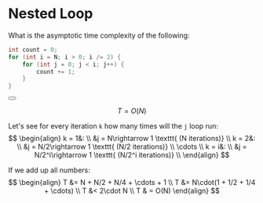 # Nested Loop

What is the asymptotic time complexity of the following:

```C++
int count = 0;
for (int i = N; i > 0; i /= 2) {
    for (int j = 0; j < i; j++) {
        count += 1;
    }
}
```

<button class="section" target="solution" show="Show solution" hide="Hide solution"></button>

<!--sec data-title="Solution" data-id="solution" data-show=false ces-->
$$T = O(N)$$

Let's see for every iteration `k` how many times will the `j` loop run:
$$
\begin{align}
k = 1&: \\
&j = N\rightarrow 1 \texttt{ (N iterations)} \\
k = 2&: \\
&j = N/2\rightarrow 1 \texttt{ (N/2 iterations)} \\
\cdots \\
k = i&: \\
&j = N/2^i\rightarrow 1 \texttt{ (N/2^i iterations)} \\
\end{align}
$$

If we add up all numbers:
$$
\begin{align}
T &= N + N/2 + N/4 + \cdots + 1 \\
T &= N\cdot(1 + 1/2 + 1/4 + \cdots) \\
T &< 2\cdot N \\
T & = O(N)
\end{align}
$$
<!--endsec-->
